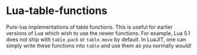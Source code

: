 # Lua-table-functions
Pure-lua implementations of table functions. This is useful for earlier versions of Lua which wish to use the newer functions. For example, Lua 5.1 does not ship with `table.pack` or `table.move` by default. In LuaJIT, one can simply write these functions into `table` and use them as you normally would!
